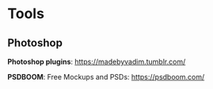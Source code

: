 # Tools
## Photoshop
**Photoshop plugins**: https://madebyvadim.tumblr.com/

**PSDBOOM**: Free Mockups and PSDs: https://psdboom.com/

